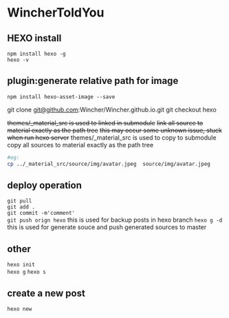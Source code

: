 # WincherToldYou

## HEXO install  

`npm install hexo -g`  
`hexo -v`  

## plugin:generate relative path for image

`npm install hexo-asset-image --save`

git clone git@github.com:Wincher/Wincher.github.io.git
git checkout hexo

~~themes/_material_src is used to linked in submodule~~
~~link all source to material exactly as the path tree~~
~~this may occur some unknown issue, stuck when run hexo server~~
themes/_material_src is used to copy to submodule
copy all sources to material exactly as the path tree

```bash
#eg:
cp ../_material_src/source/img/avatar.jpeg  source/img/avatar.jpeg
```

## deploy operation

`git pull`  
`git add .`  
`git commit -m'comment'`  
`git push orign hexo` this is used for backup posts in hexo branch 
`hexo g -d` this is used for generate souce and push generated sources to master 

## other

`hexo init`  
`hexo g`
`hexo s`

## create a new post

`hexo new`
